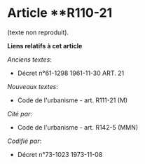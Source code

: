 # Article **R110-21

(texte non reproduit).

**Liens relatifs à cet article**

_Anciens textes_:

  - Décret n°61-1298 1961-11-30 ART. 21

_Nouveaux textes_:

  - Code de l'urbanisme - art. R111-21 (M)

_Cité par_:

  - Code de l'urbanisme - art. R142-5 (MMN)

_Codifié par_:

  - Décret n°73-1023 1973-11-08
